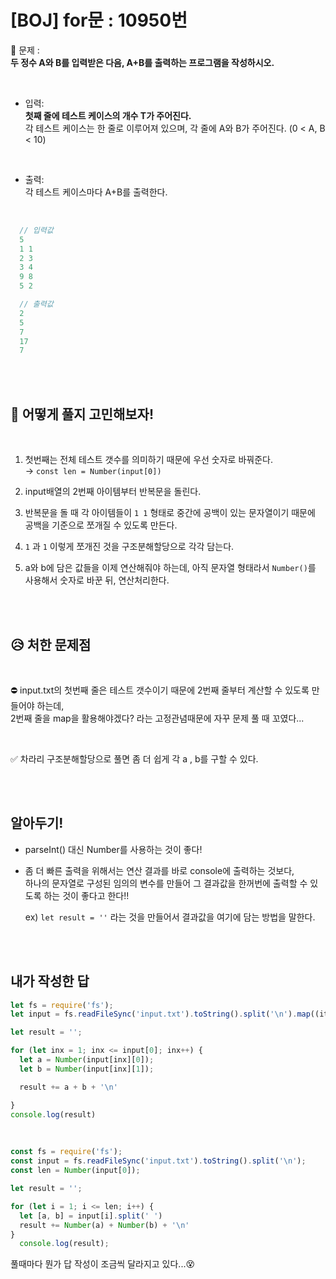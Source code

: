 # [BOJ] for문 : 10950번

💙 문제 :   
**두 정수 A와 B를 입력받은 다음, A+B를 출력하는 프로그램을 작성하시오.**

<br />

- 입력:    
**첫째 줄에 테스트 케이스의 개수 T가 주어진다.**    
각 테스트 케이스는 한 줄로 이루어져 있으며, 각 줄에 A와 B가 주어진다. (0 < A, B < 10)

<br />

- 출력:   
각 테스트 케이스마다 A+B를 출력한다.

<br />

```javascript
  // 입력값
  5
  1 1
  2 3
  3 4
  9 8
  5 2
```
```javascript
  // 출력값
  2
  5
  7
  17
  7
```

<br>
<br>

## 🤔 어떻게 풀지 고민해보자!

<br />

1. 첫번째는 전체 테스트 갯수를 의미하기 때문에 우선 숫자로 바꿔준다.    
  → `const len = Number(input[0])`

2. input배열의 2번째 아이템부터 반복문을 돌린다.

3. 반복문을 돌 때 각 아이템들이 `1 1` 형태로 중간에 공백이 있는 문자열이기 때문에 공백을 기준으로 쪼개질 수 있도록 만든다.   

4. `1` 과 `1` 이렇게 쪼개진 것을 구조분해할당으로 각각 담는다.

5. a와 b에 담은 값들을 이제 연산해줘야 하는데, 아직 문자열 형태라서 `Number()`를 사용해서 숫자로 바꾼 뒤, 연산처리한다.

<br>
<br>

## 😥 처한 문제점

<br>

⛔ input.txt의 첫번째 줄은 테스트 갯수이기 때문에 2번째 줄부터 계산할 수 있도록 만들어야 하는데,    
2번째 줄을 map을 활용해야겠다? 라는 고정관념때문에 자꾸 문제 풀 때 꼬였다...

<br>

✅ 차라리 구조분해할당으로 풀면 좀 더 쉽게 각 a , b를 구할 수 있다.

<br>
<br>

## 알아두기!
- parseInt() 대신 Number를 사용하는 것이 좋다!
- 좀 더 빠른 출력을 위해서는 연산 결과를 바로 console에 출력하는 것보다,   
  하나의 문자열로 구성된 임의의 변수를 만들어 그 결과값을 한꺼번에 출력할 수 있도록 하는 것이 좋다고 한다!!   

  ex) `let result = ''` 라는 것을 만들어서 결과값을 여기에 담는 방법을 말한다.

<br>
<br>

## 내가 작성한 답

```javascript
let fs = require('fs');
let input = fs.readFileSync('input.txt').toString().split('\n').map((item) => item.split(' '));

let result = '';

for (let inx = 1; inx <= input[0]; inx++) {
  let a = Number(input[inx][0]);
  let b = Number(input[inx][1]);

  result += a + b + '\n'

}
console.log(result)
```

<br />

```javascript
const fs = require('fs');
const input = fs.readFileSync('input.txt').toString().split('\n');
const len = Number(input[0]);

let result = '';

for (let i = 1; i <= len; i++) {
  let [a, b] = input[i].split(' ')
  result += Number(a) + Number(b) + '\n'
}
  console.log(result);
```
풀때마다 뭔가 답 작성이 조금씩 달라지고 있다...😵

<br />
<br />